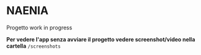 # NAENIA

Progetto work in progress

**Per vedere l'app senza avviare il progetto vedere screenshot/video nella cartella** `/screenshots`
